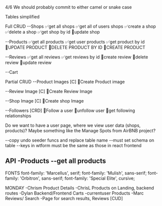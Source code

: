 4/6
We should probably commit to either camel or snake case

Tables simplified

Full CRUD
--Shops
✅get all shops
✅get all of users shops
✅create a shop
✅delete a shop
✅get shop by id
🔲update shop


--Products
✅get all products
✅get user products
✅get product by id
🔲UPDATE PRODUCT
🔲DELETE PRODUCT BY ID
🔲CREATE PRODUCT

--Reviews
✅get all reviews
✅get reviews by id
🔲create review
🔲delete review
🔲update review

--Cart

Partial CRUD
--Product Images [C]
🔲Create Product image

--Review Image [C]
🔲Create Review Image

--Shop Image [C]
🔲Create shop Image

--Followers [CRD]
🔲Follow a user
🔲unfollow user
🔲get following relationships


Do we want to have a user page, where we view user data (shops, products)? Maybe something like the Manage Spots from AirBNB project?

--copy undo seeder funcs and replace table name
--must set schema on table
--keys in wtform must be the same as those in react frontend

API
-Products
--get all products
--

FONTS
font-family: 'Marcellus', serif;
font-family: 'Mulish', sans-serif;
font-family: 'Orbitron', sans-serif;
font-family: 'Special Elite', cursive;

MONDAY
-Chrism Product Details
-ChrisL Products on Landing, backend routes
-Dylan Backend/Frontend Carts -currentuser Products
-Marc Reviews/ Search -Page for search results, Reviews [CUD]
